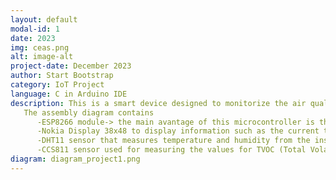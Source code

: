 ```yaml
---
layout: default
modal-id: 1
date: 2023
img: ceas.png
alt: image-alt
project-date: December 2023
author: Start Bootstrap
category: IoT Project
language: C in Arduino IDE
description: This is a smart device designed to monitorize the air quality in my room. It is very important to see how values of TVOC are changing when there are some pollution factors such as perfumes, cleaning products (that contains chemical substances) etc. The measured data are then sent to ThingBoard platform where it can be easily observed the values from the entire month, using diagrams. 
   The assembly diagram contains
      -ESP8266 module-> the main avantage of this microcontroller is that it is possible to connect it to WiFi.
      -Nokia Display 38x48 to display information such as the current time and date, temperature (in degree Celsius), room's humidity, air quality status (clean, tvoc/eco2 index exceeded, air polluted) and the value of the tvoc & eco2 index
      -DHT11 sensor that measures temperature and humidity from the inside
      -CCS811 sensor used for measuring the values for TVOC (Total Volatile Organic Compounds) or ECO2 index.
diagram: diagram_project1.png
---
```

